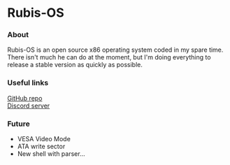 # Rubis-OS
 ### About
 Rubis-OS is an open source x86 operating system coded in my spare time. There isn't much he can do at the moment, but I'm doing everything to release a stable version as quickly as possible.

 ### Useful links
 [GitHub repo](https://github.com/WaterDev-25/Rubis-OS)  
 [Discord server](https://discord.gg/VsRNdbAebU)

 ### Future
 - VESA Video Mode
 - ATA write sector
 - New shell with parser...